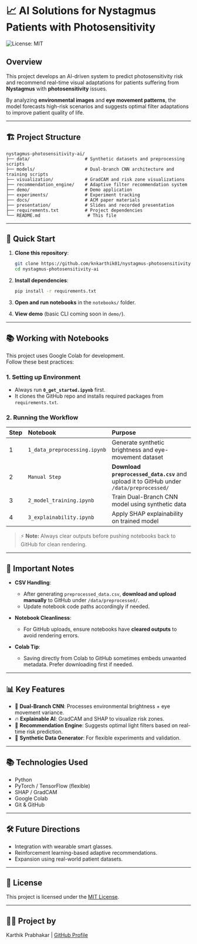 
# 📈 AI Solutions for Nystagmus Patients with Photosensitivity

![License: MIT](https://img.shields.io/badge/License-MIT-green.svg)

## Overview
This project develops an AI-driven system to predict photosensitivity risk and recommend real-time visual adaptations for patients suffering from **Nystagmus** with **photosensitivity** issues.

By analyzing **environmental images** and **eye movement patterns**, the model forecasts high-risk scenarios and suggests optimal filter adaptations to improve patient quality of life.

---

## 🏗️ Project Structure

```
nystagmus-photosensitivity-ai/
├── data/                     # Synthetic datasets and preprocessing scripts
├── models/                   # Dual-branch CNN architecture and training scripts
├── visualization/            # GradCAM and risk zone visualizations
├── recommendation_engine/    # Adaptive filter recommendation system
├── demo/                     # Demo application
├── experiments/              # Experiment tracking
├── docs/                     # ACM paper materials
├── presentation/             # Slides and recorded presentation
├── requirements.txt          # Project dependencies
└── README.md                  # This file
```

---

## 🚀 Quick Start

1. **Clone this repository**:
   ```bash
   git clone https://github.com/knkarthik01/nystagmus-photosensitivity-ai.git
   cd nystagmus-photosensitivity-ai
   ```

2. **Install dependencies**:
   ```bash
   pip install -r requirements.txt
   ```

3. **Open and run notebooks** in the `notebooks/` folder.

4. **View demo** (basic CLI coming soon in `demo/`).

---

## 📚 Working with Notebooks

This project uses Google Colab for development.  
Follow these best practices:

### 1. Setting up Environment
- Always run **`0_get_started.ipynb`** first.
- It clones the GitHub repo and installs required packages from `requirements.txt`.

### 2. Running the Workflow
| Step | Notebook | Purpose |
|:---|:---|:---|
| 1 | `1_data_preprocessing.ipynb` | Generate synthetic brightness and eye-movement dataset |
| 2 | `Manual Step` | **Download `preprocessed_data.csv`** and upload it to GitHub under `/data/preprocessed/` |
| 3 | `2_model_training.ipynb` | Train Dual-Branch CNN model using synthetic data |
| 4 | `3_explainability.ipynb` | Apply SHAP explainability on trained model |

> ⚡ **Note:** Always clear outputs before pushing notebooks back to GitHub for clean rendering.

---

## 📂 Important Notes
- **CSV Handling**:  
   - After generating `preprocessed_data.csv`, **download and upload manually** to GitHub under `/data/preprocessed/`.
   - Update notebook code paths accordingly if needed.

- **Notebook Cleanliness**:  
   - For GitHub uploads, ensure notebooks have **cleared outputs** to avoid rendering errors.

- **Colab Tip**:  
   - Saving directly from Colab to GitHub sometimes embeds unwanted metadata. Prefer downloading first if needed.

---

## 📊 Key Features

- 🧠 **Dual-Branch CNN**: Processes environmental brightness + eye movement variance.
- 🔥 **Explainable AI**: GradCAM and SHAP to visualize risk zones.
- 🧩 **Recommendation Engine**: Suggests optimal light filters based on real-time risk prediction.
- 🎯 **Synthetic Data Generator**: For flexible experiments and validation.

---

## 📚 Technologies Used
- Python
- PyTorch / TensorFlow (flexible)
- SHAP / GradCAM
- Google Colab
- Git & GitHub

---

## 🛠️ Future Directions
- Integration with wearable smart glasses.
- Reinforcement learning-based adaptive recommendations.
- Expansion using real-world patient datasets.

---

## 📄 License
This project is licensed under the [MIT License](LICENSE).

---

## 👨‍💻 Project by
Karthik Prabhakar | [GitHub Profile](https://github.com/knkarthik01)
